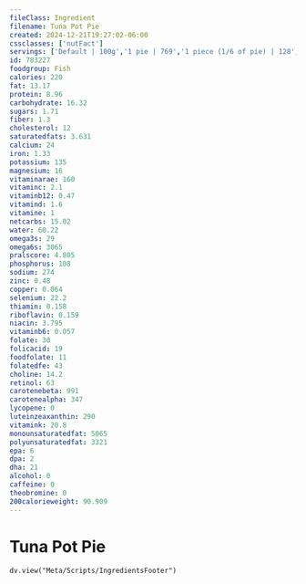 ```yaml
---
fileClass: Ingredient
filename: Tuna Pot Pie
created: 2024-12-21T19:27:02-06:00
cssclasses: ['nutFact']
servings: ['Default | 100g','1 pie | 769','1 piece (1/6 of pie) | 128','1 cubic inch | 10','1 cup | 252']
id: 783227
foodgroup: Fish
calories: 220
fat: 13.17
protein: 8.96
carbohydrate: 16.32
sugars: 1.71
fiber: 1.3
cholesterol: 12
saturatedfats: 3.631
calcium: 24
iron: 1.33
potassium: 135
magnesium: 16
vitaminarae: 160
vitaminc: 2.1
vitaminb12: 0.47
vitamind: 1.6
vitamine: 1
netcarbs: 15.02
water: 60.22
omega3s: 29
omega6s: 3065
pralscore: 4.805
phosphorus: 108
sodium: 274
zinc: 0.48
copper: 0.064
selenium: 22.2
thiamin: 0.158
riboflavin: 0.159
niacin: 3.795
vitaminb6: 0.057
folate: 30
folicacid: 19
foodfolate: 11
folatedfe: 43
choline: 14.2
retinol: 63
carotenebeta: 991
carotenealpha: 347
lycopene: 0
luteinzeaxanthin: 290
vitamink: 20.8
monounsaturatedfat: 5065
polyunsaturatedfat: 3321
epa: 6
dpa: 2
dha: 21
alcohol: 0
caffeine: 0
theobromine: 0
200calorieweight: 90.909
---
```


# Tuna Pot Pie

```dataviewjs
dv.view("Meta/Scripts/IngredientsFooter")
```